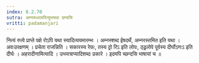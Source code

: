 ```yaml
---
index: 8.2.70
sutra: अम्नरूधरवरित्युभयथा छन्दसि
vritti: padamanjari
---
```


 नित्यं रुत्वे प्राप्ते पक्षे रोऽपि यथा स्यादित्ययमारम्भः । अम्नस्शब्द ईषदर्थे, अम्नरस्तमित इति यथा । अवःउरक्षणम् । प्रचेता राजन्निति । सकारस्य रेफः, तस्य ठ्रो रिऽ इति लोपः, ठ्ढ्रलोपे पूर्वस्य दीर्घोऽणःऽ इति दीर्घः । अहरादीनामित्यादि । उभयत्राप्यादिशब्दः प्रकारे । इदमपि च्छन्दसि भाषायां च ॥